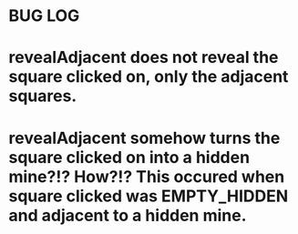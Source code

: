 # BUG LOG

# revealAdjacent does not reveal the square clicked on, only the adjacent squares. 
# revealAdjacent somehow turns the square clicked on into a hidden mine?!? How?!? This occured when square clicked was EMPTY_HIDDEN and adjacent to a hidden mine.
